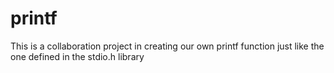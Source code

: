 # printf
This is a collaboration project in creating our own printf function just like the one defined in the stdio.h library
